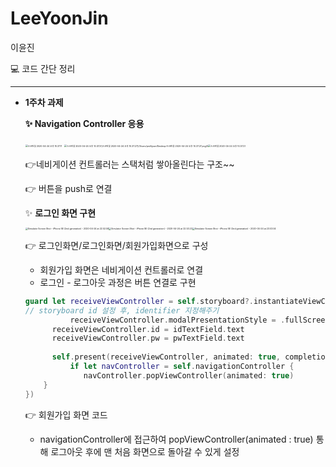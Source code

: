 # LeeYoonJin
이윤진

 💻 코드 간단 정리

---
* **1주차 과제**

  **✨ Navigation Controller 응용**

  <img src="/Users/profitjean/Desktop/스크린샷 2020-04-24 오후 10.37.11.png" alt="스크린샷 2020-04-24 오후 10.37.11" style="zoom:25%;" /> <img src="/Users/profitjean/Desktop/스크린샷 2020-04-24 오후 10.37.20.png" alt="스크린샷 2020-04-24 오후 10.37.2![스크린샷 2020-04-24 오후 10.37.27](/Users/profitjean/Desktop/스크린샷 2020-04-24 오후 10.37.27.png)0" style="zoom:25%;" /><img src="/Users/profitjean/Desktop/스크린샷 2020-04-24 오후 10.37.27.png" alt="스크린샷 2020-04-24 오후 10.37.27" style="zoom:25%;" />

  👉네비게이션 컨트롤러는 스택처럼 쌓아올린다는 구조~~

  👉 버튼을 push로 연결

  

  ✨ **로그인 화면 구현**

  <img src="/Users/profitjean/Desktop/Simulator Screen Shot - iPhone SE (2nd generation) - 2020-04-24 at 22.52.58.png" alt="Simulator Screen Shot - iPhone SE (2nd generation) - 2020-04-24 at 22.52.58" style="zoom:25%;" /><img src="/Users/profitjean/Desktop/Simulator Screen Shot - iPhone SE (2nd generation) - 2020-04-24 at 22.53.23.png" alt="Simulator Screen Shot - iPhone SE (2nd generation) - 2020-04-24 at 22.53.23" style="zoom:25%;" /><img src="/Users/profitjean/Desktop/Simulator Screen Shot - iPhone SE (2nd generation) - 2020-04-24 at 23.03.04.png" alt="Simulator Screen Shot - iPhone SE (2nd generation) - 2020-04-24 at 23.03.04" style="zoom:25%;" />

  👉 로그인화면/로그인화면/회원가입화면으로 구성

  * 회원가입 화면은 네비게이션 컨트롤러로 연결
  * 로그인 - 로그아웃 과정은 버튼 연결로 구현

  ```swift
  guard let receiveViewController = self.storyboard?.instantiateViewController(identifier: "loginViewController") as? LoginViewController else {return}
  // storyboard id 설정 후, identifier 지정해주기
  			receiveViewController.modalPresentationStyle = .fullScreen
        receiveViewController.id = idTextField.text 
        receiveViewController.pw = pwTextField.text
        
        self.present(receiveViewController, animated: true, completion: {
            if let navController = self.navigationController {
               navController.popViewController(animated: true)
      }
  })
  ```

  👉 회원가입 화면 코드

  * navigationController에 접근하여 popViewController(animated : true) 통해 로그아웃 후에 맨 처음 화면으로 돌아갈 수 있게 설정

  

